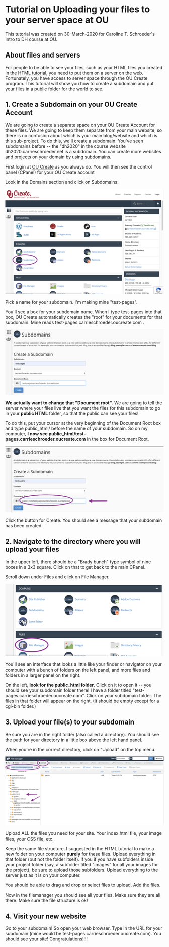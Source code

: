 # Tutorial on Uploading your files to your server space at OU

This tutorial was created on 30-March-2020 for Caroline T. Schroeder's Intro to DH course at OU.

## About files and servers

For people to be able to see your files, such as your HTML files you created in [the HTML tutorial](https://github.com/ctschroeder/tutorials/blob/master/html_css_workshop/HTML_Tutorial.md), you need to put them on a server on the web. Fortunately, you have access to server space through the OU Create program. This tutorial will show you how to create a subdomain and put your files in a public folder for the world to see.

## 1. Create a Subdomain on your OU Create Account

We are going to create a separate space on your OU Create Account for these files.  We are going to keep them separate from your main website, so there is no confusion about which is your main blog/website and which is this sub-project. To do this, we'll create a subdomain. You've seen subdomains before -- the "dh2020" in the course website dh2020.carrieschroeder.net is a subdomain.  You can create more websites and projects on your domain by using subdomains.

First login at [OU Create](https://create.ou.edu/) as you always do. You will then see the control panel (CPanel) for your OU Create account

Look in the Domains section and click on Subdomains:

![](subdomain-upload_images/cpanel-subdomain.png)

Pick a name for your subdomain. I'm making mine "test-pages".  

You'll see a box for your subdomain name. When I type test-pages into that box, OU Create automatically creates the "root" for your documents for that subdomain. Mine reads test-pages.carrieschroeder.oucreate.com . 

![](subdomain-upload_images/subdomain.png)


**We actually want to change that "Document root".**  We are going to tell the server where your files live that you want the files for this subdomain to go in your **public HTML** folder, so that the public can see your files!

To do this, put your cursor at the very beginning of the Document Root box and type public_html/ before the name of your subdomain. So on my computer, **I now see public_html/test-pages.carrieschroeder.oucreate.com** in the box for Document Root.

![](subdomain-upload_images/public_html-subdomain.png)

Click the button for Create. You should see a message that your subdomain has been created.

## 2. Navigate to the directory where you will upload your files

In the upper left, there should be a "Brady bunch" type symbol of nine boxes in a 3x3 square.  Click on that to get back to the main CPanel.

Scroll down under Files and click on File Manager.

![](subdomain-upload_images/cpanel-file-manager.png)

You'll see an interface that looks a little like your finder or navigator on your computer with a bunch of folders on the left panel, and more files and folders in a larger panel on the right.

On the left, **look for the public_html folder**.  Click on it to open it -- you should see your subdomain folder there! I have a folder titled "test-pages.carrieschroeder.oucreate.com".  Click on your subdomain folder.  The files in that folder will appear on the right.  (It should be empty except for a cgi-bin folder.)

## 3. Upload your file(s) to your subdomain

Be sure you are in the right folder (also called a directory).  You should see the path for your directory in a little box above the left hand panel.

When you're in the correct directory, click on "Upload" on the top menu.

![](subdomain-upload_images/file-manager.png)

Upload ALL the files you need for your site.  Your index.html file, your image files, your CSS file, etc.  

Keep the same file structure.  I suggested in the HTML tutorial to make a new folder on your computer **purely** for these files. Upload everything in that folder (but not the folder itself).  If you if you have subfolders inside your project folder (say, a subfolder titled "images" for all your images for the project), be sure to upload those subfolders.  Upload everything to the server just as it is on your computer.

You should be able to drag and drop or select files to upload.  Add the files.

Now in the filemanager you should see all your files. Make sure they are all there. Make sure the file structure is ok! 

## 4. Visit your new website

Go to your subdomain!  So open your web browser.  Type in the URL for your subdomain (mine would be test-pages.carrieschroeder.oucreate.com).  You should see your site!  Congratulations!!!!








